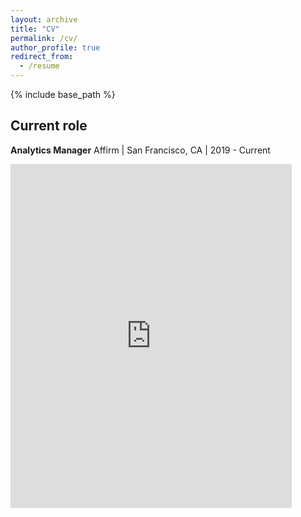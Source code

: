 ```yaml
---
layout: archive
title: "CV"
permalink: /cv/
author_profile: true
redirect_from:
  - /resume
---
```


{% include base_path %}

## Current role
**Analytics Manager**
Affirm | San Francisco, CA | 2019 - Current

<embed src="https://drive.google.com/viewerng/viewer?embedded=true&url=https://luke-fitz.github.io/files/Luke%20Fitzpatrick%20Jun%202019.pdf" width="450" height="550">
